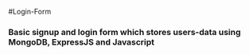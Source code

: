 #Login-Form
<h3>Basic signup and login form which stores users-data using MongoDB, ExpressJS and Javascript</h3>
